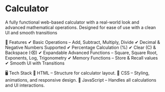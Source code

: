 # Calculator
A fully functional web-based calculator with a real-world look and advanced mathematical operations. Designed for ease of use with a clean UI and smooth transitions

📌 Features
✔ Basic Operations – Add, Subtract, Multiply, Divide
✔ Decimal & Negative Numbers Supported
✔ Percentage Calculation (%)
✔ Clear (C) & Backspace (⌫)
✔ Expandable Advanced Functions – Square, Square Root, Exponents, Log, Trigonometry
✔ Memory Functions – Store & Recall values
✔ Smooth UI with Transitions

🖥️ Tech Stack
🔹 HTML – Structure for calculator layout.
🔹 CSS – Styling, animations, and responsive design.
🔹 JavaScript – Handles all calculations and UI interactions.
